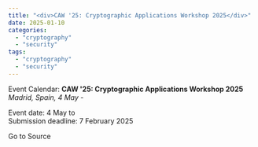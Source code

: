 ```yaml
---
title: "<div>CAW '25: Cryptographic Applications Workshop 2025</div>"
date: 2025-01-10
categories: 
  - "cryptography"
  - "security"
tags: 
  - "cryptography"
  - "security"
---
```


Event Calendar: **CAW '25: Cryptographic Applications Workshop 2025**  
_Madrid, Spain, 4 May -_

Event date: 4 May to  
Submission deadline: 7 February 2025  

Go to Source
